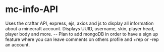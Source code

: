 # mc-info-API
Uses the craftar API, express, ejs, axios and js to display all information about a minecraft account.
Displays UUID, username, skin, player head, player body and more.
-- Plan to add mongoDB in order to have a sign up feature where you can leave comments on others profile and +rep or -rep an account.